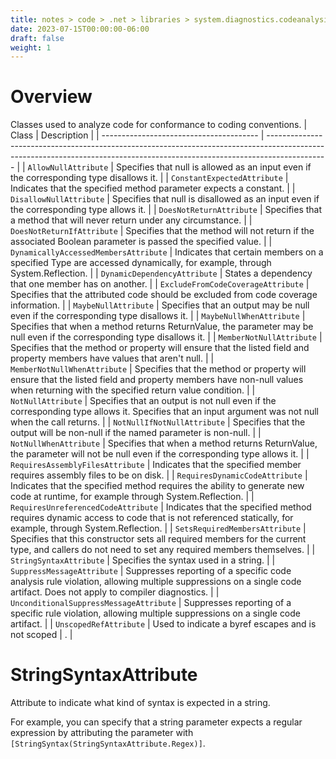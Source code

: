 ```yaml
---
title: notes > code > .net > libraries > system.diagnostics.codeanalysis
date: 2023-07-15T00:00:00-06:00
draft: false
weight: 1
---
```


# Overview
Classes used to analyze code for conformance to coding conventions.
| Class                                   | Description                                                                                                                                                                 |
| --------------------------------------- | --------------------------------------------------------------------------------------------------------------------------------------------------------------------------- |
| `AllowNullAttribute`                    | Specifies that null is allowed as an input even if the corresponding type disallows it.                                                                                     |
| `ConstantExpectedAttribute`             | Indicates that the specified method parameter expects a constant.                                                                                                           |
| `DisallowNullAttribute`                 | Specifies that null is disallowed as an input even if the corresponding type allows it.                                                                                     |
| `DoesNotReturnAttribute`                | Specifies that a method that will never return under any circumstance.                                                                                                      |
| `DoesNotReturnIfAttribute`              | Specifies that the method will not return if the associated Boolean parameter is passed the specified value.                                                                |
| `DynamicallyAccessedMembersAttribute`   | Indicates that certain members on a specified Type are accessed dynamically, for example, through System.Reflection.                                                        |
| `DynamicDependencyAttribute`            | States a dependency that one member has on another.                                                                                                                         |
| `ExcludeFromCodeCoverageAttribute`      | Specifies that the attributed code should be excluded from code coverage information.                                                                                       |
| `MaybeNullAttribute`                    | Specifies that an output may be null even if the corresponding type disallows it.                                                                                           |
| `MaybeNullWhenAttribute`                | Specifies that when a method returns ReturnValue, the parameter may be null even if the corresponding type disallows it.                                                    |
| `MemberNotNullAttribute`                | Specifies that the method or property will ensure that the listed field and property members have values that aren't null.                                                  |
| `MemberNotNullWhenAttribute`            | Specifies that the method or property will ensure that the listed field and property members have non-null values when returning with the specified return value condition. |
| `NotNullAttribute`                      | Specifies that an output is not null even if the corresponding type allows it. Specifies that an input argument was not null when the call returns.                         |
| `NotNullIfNotNullAttribute`             | Specifies that the output will be non-null if the named parameter is non-null.                                                                                              |
| `NotNullWhenAttribute`                  | Specifies that when a method returns ReturnValue, the parameter will not be null even if the corresponding type allows it.                                                  |
| `RequiresAssemblyFilesAttribute`        | Indicates that the specified member requires assembly files to be on disk.                                                                                                  |
| `RequiresDynamicCodeAttribute`          | Indicates that the specified method requires the ability to generate new code at runtime, for example through System.Reflection.                                            |
| `RequiresUnreferencedCodeAttribute`     | Indicates that the specified method requires dynamic access to code that is not referenced statically, for example, through System.Reflection.                              |
| `SetsRequiredMembersAttribute`          | Specifies that this constructor sets all required members for the current type, and callers do not need to set any required members themselves.                             |
| `StringSyntaxAttribute`                 | Specifies the syntax used in a string.                                                                                                                                      |
| `SuppressMessageAttribute`              | Suppresses reporting of a specific code analysis rule violation, allowing multiple suppressions on a single code artifact. Does not apply to compiler diagnostics.          |
| `UnconditionalSuppressMessageAttribute` | Suppresses reporting of a specific rule violation, allowing multiple suppressions on a single code artifact.                                                                |
| `UnscopedRefAttribute`                  | Used to indicate a byref escapes and is not scoped                                                                                                                          | . |

# StringSyntaxAttribute
Attribute to indicate what kind of syntax is expected in a string.

For example, you can specify that a string parameter expects a regular expression by attributing the parameter with `[StringSyntax(StringSyntaxAttribute.Regex)]`.
